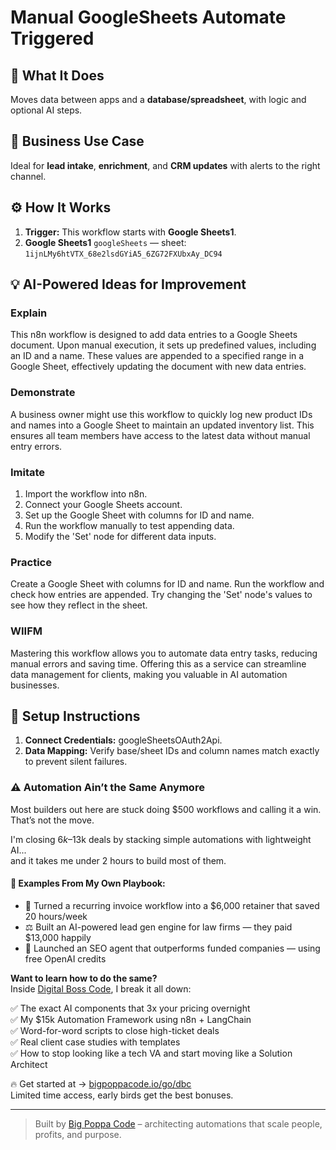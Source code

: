 # Manual GoogleSheets Automate Triggered
  ## 🚀 What It Does
  Moves data between apps and a **database/spreadsheet**, with logic and optional AI steps.
  
  ## 💼 Business Use Case
  Ideal for **lead intake**, **enrichment**, and **CRM updates** with alerts to the right channel.
  
  ## ⚙️ How It Works
  1. **Trigger:** This workflow starts with **Google Sheets1**.
  2. **Google Sheets1** `googleSheets` — sheet: `1ijnLMy6htVTX_68e2lsdGYiA5_6ZG72FXUbxAy_DC94`
  
  ## 💡 AI-Powered Ideas for Improvement
  ### Explain
This n8n workflow is designed to add data entries to a Google Sheets document. Upon manual execution, it sets up predefined values, including an ID and a name. These values are appended to a specified range in a Google Sheet, effectively updating the document with new data entries.

### Demonstrate
A business owner might use this workflow to quickly log new product IDs and names into a Google Sheet to maintain an updated inventory list. This ensures all team members have access to the latest data without manual entry errors.

### Imitate
1. Import the workflow into n8n.
2. Connect your Google Sheets account.
3. Set up the Google Sheet with columns for ID and name.
4. Run the workflow manually to test appending data.
5. Modify the 'Set' node for different data inputs.

### Practice
Create a Google Sheet with columns for ID and name. Run the workflow and check how entries are appended. Try changing the 'Set' node's values to see how they reflect in the sheet.

### WIIFM
Mastering this workflow allows you to automate data entry tasks, reducing manual errors and saving time. Offering this as a service can streamline data management for clients, making you valuable in AI automation businesses.
  
  ## 🔧 Setup Instructions
  1. **Connect Credentials:** googleSheetsOAuth2Api.
2. **Data Mapping:** Verify base/sheet IDs and column names match exactly to prevent silent failures.
  
### ⚠️ Automation Ain’t the Same Anymore

Most builders out here are stuck doing $500 workflows and calling it a win.  
That’s not the move.  

I'm closing $6k–$13k deals by stacking simple automations with lightweight AI...  
and it takes me under 2 hours to build most of them.

#### 🧠 Examples From My Own Playbook:
- 🔁 Turned a recurring invoice workflow into a $6,000 retainer that saved 20 hours/week  
- ⚖️ Built an AI-powered lead gen engine for law firms — they paid $13,000 happily  
- 🚀 Launched an SEO agent that outperforms funded companies — using free OpenAI credits  

**Want to learn how to do the same?**  
Inside [Digital Boss Code](https://bigpoppacode.io/go/dbc), I break it all down:

✅ The exact AI components that 3x your pricing overnight  
✅ My $15k Automation Framework using n8n + LangChain  
✅ Word-for-word scripts to close high-ticket deals  
✅ Real client case studies with templates  
✅ How to stop looking like a tech VA and start moving like a Solution Architect  

🔥 Get started at → [bigpoppacode.io/go/dbc](https://bigpoppacode.io/go/dbc)  
Limited time access, early birds get the best bonuses.

---
> Built by [Big Poppa Code](https://bigpoppacode.io) – architecting automations that scale people, profits, and purpose.
  